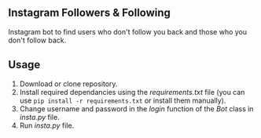 ## Instagram Followers & Following

Instagram bot to find users who don't follow you back and those who you don't follow back.

## Usage

1. Download or clone repository.
2. Install required dependancies using the _requirements.txt_ file (you can use ```pip install -r requirements.txt``` or install them manually).
3. Change username and password in the _login_ function of the _Bot_ class in _insta.py_ file.
4. Run _insta.py_ file.